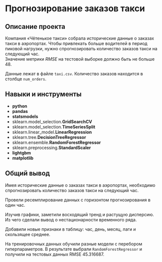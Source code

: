 # Прогнозирование заказов такси

## Описание проекта

Компания «Чётенькое такси» собрала исторические данные о заказах такси в аэропортах. Чтобы привлекать больше водителей в период пиковой нагрузки, нужно спрогнозировать количество заказов такси на следующий час.  
Значение метрики *RMSE* на тестовой выборке должно быть не больше 48.        

Данные лежат в файле `taxi.csv`. Количество заказов находится в столбце `num_orders`.

## Навыки и инструменты

- **python**
- **pandas**
- **statsmodels**
- sklearn.model_selection.**GridSearchCV**
- sklearn.model_selection.**TimeSeriesSplit**
- sklearn.linear_model.**LinearRegression**
- sklearn.tree.**DecisionTreeRegressor**
- sklearn.ensemble.**RandomForestRegressor**
- sklearn.preprocessing.**StandardScaler**
- **lightgbm**
- **matplotlib**

## 

## Общий вывод

Имея исторические данные о заказах такси в аэропортах, необходимо спрогнозировать количество заказов такси на следующий час. 

Провели ресемплирование данных с горизонтом прогнозирования в один час.     

Изучив графики, заметили восходящий тренд и растущую дисперсию. Из чего сделали вывод о нестационарности временного ряда.    

Добавили новые признаки в таблицу: час, день, месяц, лаги и скользящее среднее.     

На тренировочных данных обучили разные модели с перебором гиперпараметров. В результате выбрали `RandomForestRegressor` и получили на тестовых данных RMSE 45.316687.    
